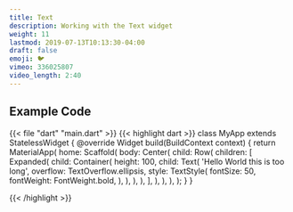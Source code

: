 ```yaml
---
title: Text
description: Working with the Text widget
weight: 11
lastmod: 2019-07-13T10:13:30-04:00
draft: false
emoji: 🐦
vimeo: 336025807
video_length: 2:40
---
```


## Example Code

{{< file "dart" "main.dart" >}}
{{< highlight dart >}}
class MyApp extends StatelessWidget {
 @override
 Widget build(BuildContext context) {
   return MaterialApp(
     home: Scaffold(
       body: Center(
         child: Row(
           children: <Widget>[
             Expanded(
               child: Container(
                 height: 100,
                 child: Text(
                   'Hello World this is too long',
                   overflow: TextOverflow.ellipsis,
                   style: TextStyle(
                     fontSize: 50,
                     fontWeight: FontWeight.bold,
                   ),
                 ),
               ),
             ),
           ],
         ),
       ),
     ),
   );
 }
}

{{< /highlight >}}